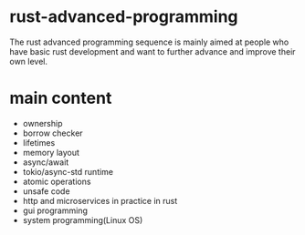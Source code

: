 # rust-advanced-programming
The rust advanced programming sequence is mainly aimed at people who have basic rust development and want to further advance and improve their own level.

# main content
- ownership
- borrow checker
- lifetimes
- memory layout
- async/await
- tokio/async-std runtime
- atomic operations
- unsafe code
- http and microservices in practice in rust
- gui programming
- system programming(Linux OS)
